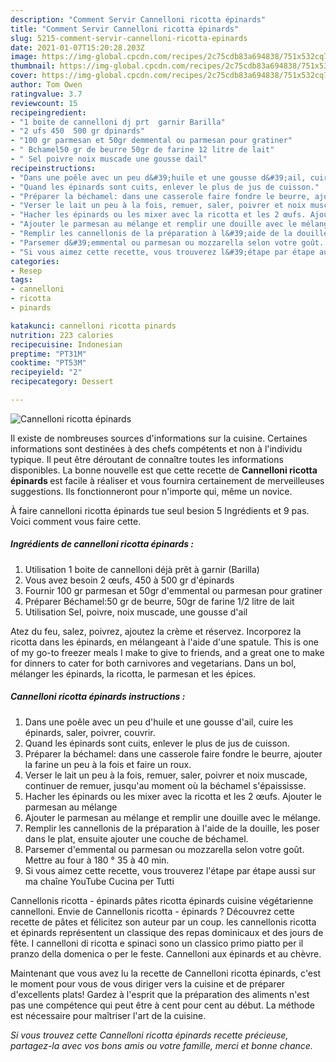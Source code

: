 ```yaml
---
description: "Comment Servir Cannelloni ricotta épinards"
title: "Comment Servir Cannelloni ricotta épinards"
slug: 5215-comment-servir-cannelloni-ricotta-epinards
date: 2021-01-07T15:20:28.203Z
image: https://img-global.cpcdn.com/recipes/2c75cdb83a694838/751x532cq70/cannelloni-ricotta-epinards-photo-principale-de-la-recette.jpg
thumbnail: https://img-global.cpcdn.com/recipes/2c75cdb83a694838/751x532cq70/cannelloni-ricotta-epinards-photo-principale-de-la-recette.jpg
cover: https://img-global.cpcdn.com/recipes/2c75cdb83a694838/751x532cq70/cannelloni-ricotta-epinards-photo-principale-de-la-recette.jpg
author: Tom Owen
ratingvalue: 3.7
reviewcount: 15
recipeingredient:
- "1 boite de cannelloni dj prt  garnir Barilla"
- "2 ufs 450  500 gr dpinards"
- "100 gr parmesan et 50gr demmental ou parmesan pour gratiner"
- " Bchamel50 gr de beurre 50gr de farine 12 litre de lait"
- " Sel poivre noix muscade une gousse dail"
recipeinstructions:
- "Dans une poêle avec un peu d&#39;huile et une gousse d&#39;ail, cuire les épinards, saler, poivrer, couvrir."
- "Quand les épinards sont cuits, enlever le plus de jus de cuisson."
- "Préparer la béchamel: dans une casserole faire fondre le beurre, ajouter la farine un peu à la fois et faire un roux."
- "Verser le lait un peu à la fois, remuer, saler, poivrer et noix muscade, continuer de remuer, jusqu&#39;au moment où la béchamel s&#39;épaississe."
- "Hacher les épinards ou les mixer avec la ricotta et les 2 œufs. Ajouter le parmesan au mélange"
- "Ajouter le parmesan au mélange et remplir une douille avec le mélange."
- "Remplir les cannellonis de la préparation à l&#39;aide de la douille, les poser dans le plat, ensuite ajouter une couche de béchamel."
- "Parsemer d&#39;emmental ou parmesan ou mozzarella selon votre goût. Mettre au four à 180 ° 35 à 40 min."
- "Si vous aimez cette recette, vous trouverez l&#39;étape par étape aussi sur ma chaîne YouTube Cucina per Tutti"
categories:
- Resep
tags:
- cannelloni
- ricotta
- pinards

katakunci: cannelloni ricotta pinards 
nutrition: 223 calories
recipecuisine: Indonesian
preptime: "PT31M"
cooktime: "PT53M"
recipeyield: "2"
recipecategory: Dessert

---
```



![Cannelloni ricotta épinards](https://img-global.cpcdn.com/recipes/2c75cdb83a694838/751x532cq70/cannelloni-ricotta-epinards-photo-principale-de-la-recette.jpg)

Il existe de nombreuses sources d'informations sur la cuisine. Certaines informations sont destinées à des chefs compétents et non à l'individu typique. Il peut être déroutant de connaître toutes les informations disponibles. La bonne nouvelle est que cette recette de <strong> Cannelloni ricotta épinards </strong> est facile à réaliser et vous fournira certainement de merveilleuses suggestions. Ils fonctionneront pour n'importe qui, même un novice.

<!--inarticleads1-->

À faire cannelloni ricotta épinards tue seul besion 5 Ingrédients et 9 pas. Voici comment vous faire cette.

##### Ingrédients de cannelloni ricotta épinards :

1. Utilisation 1 boite de cannelloni déjà prêt à garnir (Barilla)
1. Vous avez besoin 2 œufs, 450 à 500 gr d&#39;épinards
1. Fournir 100 gr parmesan et 50gr d&#39;emmental ou parmesan pour gratiner
1. Préparer  Béchamel:50 gr de beurre, 50gr de farine 1/2 litre de lait
1. Utilisation  Sel, poivre, noix muscade, une gousse d&#39;ail


Atez du feu, salez, poivrez, ajoutez la crème et réservez. Incorporez la ricotta dans les épinards, en mélangeant à l&#39;aide d&#39;une spatule. This is one of my go-to freezer meals I make to give to friends, and a great one to make for dinners to cater for both carnivores and vegetarians. Dans un bol, mélanger les épinards, la ricotta, le parmesan et les épices. 

<!--inarticleads2-->

##### Cannelloni ricotta épinards instructions :

1. Dans une poêle avec un peu d&#39;huile et une gousse d&#39;ail, cuire les épinards, saler, poivrer, couvrir.
1. Quand les épinards sont cuits, enlever le plus de jus de cuisson.
1. Préparer la béchamel: dans une casserole faire fondre le beurre, ajouter la farine un peu à la fois et faire un roux.
1. Verser le lait un peu à la fois, remuer, saler, poivrer et noix muscade, continuer de remuer, jusqu&#39;au moment où la béchamel s&#39;épaississe.
1. Hacher les épinards ou les mixer avec la ricotta et les 2 œufs. Ajouter le parmesan au mélange
1. Ajouter le parmesan au mélange et remplir une douille avec le mélange.
1. Remplir les cannellonis de la préparation à l&#39;aide de la douille, les poser dans le plat, ensuite ajouter une couche de béchamel.
1. Parsemer d&#39;emmental ou parmesan ou mozzarella selon votre goût. Mettre au four à 180 ° 35 à 40 min.
1. Si vous aimez cette recette, vous trouverez l&#39;étape par étape aussi sur ma chaîne YouTube Cucina per Tutti


Cannellonis ricotta - épinards pâtes ricotta épinards cuisine végétarienne cannelloni. Envie de Cannellonis ricotta - épinards ? Découvrez cette recette de pâtes et félicitez son auteur par un coup. les cannellonis ricotta et épinards représentent un classique des repas dominicaux et des jours de fête. I cannelloni di ricotta e spinaci sono un classico primo piatto per il pranzo della domenica o per le feste. Cannelloni aux épinards et au chèvre. 

<!--inarticleads1-->

<p>
Maintenant que vous avez lu la recette de Cannelloni ricotta épinards, c'est le moment pour vous de vous diriger vers la cuisine et de préparer d'excellents plats! Gardez à l'esprit que la préparation des aliments n'est pas une compétence qui peut être à cent pour cent au début. La méthode est nécessaire pour maîtriser l'art de la cuisine.
</p>

<p>
<i>Si vous trouvez cette Cannelloni ricotta épinards recette précieuse, partagez-la avec vos bons amis ou votre famille, merci et bonne chance.</i>
</p>
